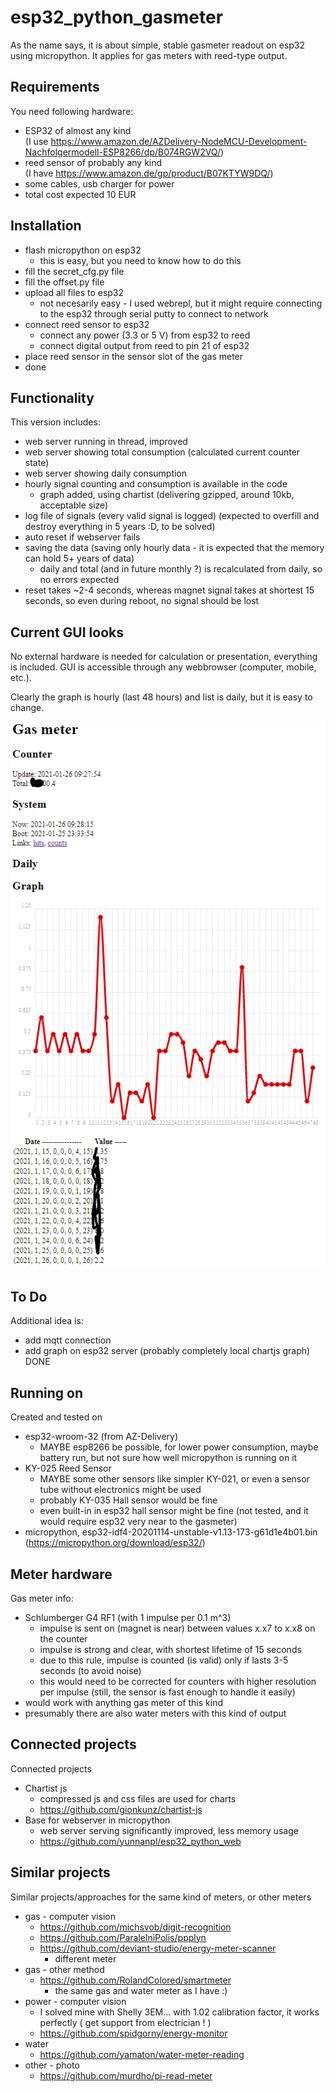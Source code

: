 # esp32_python_gasmeter

As the name says, it is about simple, stable gasmeter readout on esp32 using micropython. It applies for gas meters with reed-type output.

## Requirements

You need following hardware:

+ ESP32 of almost any kind<br/>(I use https://www.amazon.de/AZDelivery-NodeMCU-Development-Nachfolgermodell-ESP8266/dp/B074RGW2VQ/)
+ reed sensor of probably any kind<br/>(I have https://www.amazon.de/gp/product/B07KTYW9DQ/)
+ some cables, usb charger for power
+ total cost expected 10 EUR

## Installation

+ flash micropython on esp32
  + this is easy, but you need to know how to do this
+ fill the secret_cfg.py file
+ fill the offset.py file
+ upload all files to esp32
  + not necesarily easy - I used webrepl, but it might require connecting to the esp32 through serial putty to connect to network
+ connect reed sensor to esp32
  + connect any power (3.3 or 5 V) from esp32 to reed
  + connect digital output from reed to pin 21 of esp32
+ place reed sensor in the sensor slot of the gas meter
+ done

## Functionality

This version includes:

+ web server running in thread, improved
+ web server showing total consumption (calculated current counter state)
+ web server showing daily consumption
+ hourly signal counting and consumption is available in the code
  + graph added, using chartist (delivering gzipped, around 10kb, acceptable size)
+ log file of signals (every valid signal is logged) (expected to overfill and destroy everything in 5 years :D, to be solved)
+ auto reset if webserver fails
+ saving the data (saving only hourly data - it is expected that the memory can hold 5+ years of data)
  + daily and total (and in future monthly ?) is recalculated from daily, so no errors expected
+ reset takes ~2-4 seconds, whereas magnet signal takes at shortest 15 seconds, so even during reboot, no signal should be lost

## Current GUI looks

No external hardware is needed for calculation or presentation, everything is included.
GUI is accessible through any webbrowser (computer, mobile, etc.).

Clearly the graph is hourly (last 48 hours) and list is daily, but it is easy to change.

![Current GUI](docs/image.png)

## To Do

Additional idea is:

+ add mqtt connection
+ add graph on esp32 server (probably completely local chartjs graph) DONE

## Running on

Created and tested on
+ esp32-wroom-32 (from AZ-Delivery)
  + MAYBE esp8266 be possible, for lower power consumption, maybe battery run, but not sure how well micropython is running on it
+ KY-025 Reed Sensor
  + MAYBE some other sensors like simpler KY-021, or even a sensor tube without electronics might be used
  + probably KY-035 Hall sensor would be fine
  + even built-in in esp32 hall sensor might be fine (not tested, and it would require esp32 very near to the gasmeter)
+ micropython, esp32-idf4-20201114-unstable-v1.13-173-g61d1e4b01.bin (https://micropython.org/download/esp32/)

## Meter hardware

Gas meter info:

+ Schlumberger G4 RF1 (with 1 impulse per 0.1 m^3)<br/>
  + impulse is sent on (magnet is near) between values x.x7 to x.x8 on the counter<br/>
  + impulse is strong and clear, with shortest lifetime of 15 seconds<br/>
  + due to this rule, impulse is counted (is valid) only if lasts 3-5 seconds (to avoid noise)<br/>
  + this would need to be corrected for counters with higher resolution per impulse (still, the sensor is fast enough to handle it easily)<br/>
+ would work with anything gas meter of this kind
+ presumably there are also water meters with this kind of output

## Connected projects

Connected projects

+ Chartist js
  + compressed js and css files are used for charts
  + https://github.com/gionkunz/chartist-js
+ Base for webserver in micropython
  + web server serving significantly improved, less memory usage
  + https://github.com/yunnanpl/esp32_python_web


## Similar projects

Similar projects/approaches for the same kind of meters, or other meters

+ gas - computer vision
  + https://github.com/michsvob/digit-recognition
  + https://github.com/ParalelniPolis/ppplyn
  + https://github.com/deviant-studio/energy-meter-scanner
    + different meter
+ gas - other method
  + https://github.com/RolandColored/smartmeter
    + the same gas and water meter as I have :)
+ power - computer vision
  + I solved mine with Shelly 3EM... with 1.02 calibration factor, it works perfectly ( get support from electrician ! )
  + https://github.com/spidgorny/energy-monitor
+ water
  + https://github.com/yamaton/water-meter-reading
+ other - photo
  + https://github.com/murdho/pi-read-meter
  

